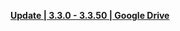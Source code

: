 **[Update | 3.3.0 - 3.3.50 | Google Drive](https://drive.google.com/file/d/1ggZMXZ7OooDVAmJawDieNZs9Tllqz50x/view?usp=share_link)**
